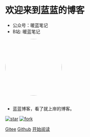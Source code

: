 <!-- _coverpage.md -->

# 欢迎来到蓝蓝的博客

- 公众号：暖蓝笔记
- B站: 暖蓝笔记

<img width="180px" style="border-radius: 50%" bor src="">

<br>

<span id="busuanzi_container_site_pv" style='display:none'>
    👀 本站总访问量：<span id="busuanzi_value_site_pv"></span> 次
</span>
<span id="busuanzi_container_site_uv" style='display:none'>
    | 🚴‍♂️ 本站总访客数：<span id="busuanzi_value_site_uv"></span> 人
</span>

<br>

- 蓝蓝博客，看了就上岸的博客。

[![star](https://gitee.com/moxi159753/mogu_blog_v2/badge/star.svg?theme=dark)](https://gitee.com/moxi159753/mogu_blog_v2/stargazers)
[![fork](https://gitee.com/moxi159753/mogu_blog_v2/badge/fork.svg?theme=dark)](https://gitee.com/moxi159753/mogu_blog_v2/members)

[Gitee](<>)
[Github](<>)
[开始阅读](README.md)
